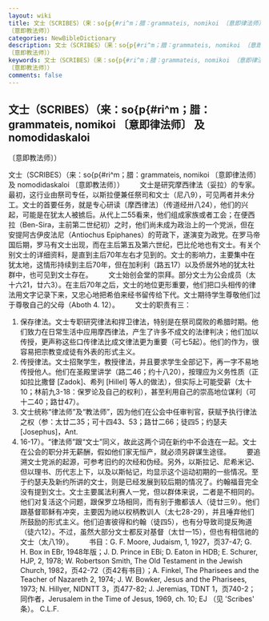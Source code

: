 ```yaml
---
layout: wiki
title: 文士（SCRIBES）（来：so{p{#ri^m；腊：grammateis, nomikoi 〔意即律法师〕 及 nomodidaskaloi
〔意即教法师〕）
categories: NewBibleDictionary
description: 文士（SCRIBES）（来：so{p{#ri^m；腊：grammateis, nomikoi 〔意即律法师〕 及 nomodidaskaloi
〔意即教法师〕）
keywords: 文士（SCRIBES）（来：so{p{#ri^m；腊：grammateis, nomikoi 〔意即律法师〕 及 nomodidaskaloi
〔意即教法师〕）
comments: false
---
```


## 文士（SCRIBES）（来：so{p{#ri^m；腊：grammateis, nomikoi 〔意即律法师〕 及 nomodidaskaloi
〔意即教法师〕）



文士（SCRIBES）（来：so{p{#ri^m；腊：grammateis, nomikoi 〔意即律法师〕 及
nomodidaskaloi
〔意即教法师〕）
　　文士是研究摩西律法（妥拉）的专家。最初，这行业由祭司专任，以斯拉便兼任祭司和文士（尼八9），可见两者并未分工。文士的首要任务，就是专心研读〔摩西律法〕（传道经卅八24），他们的兴起，可能是在犹太人被掳后。从代上二55看来，他们组成家族或者工会；在便西拉（Ben-Sira，主前第二世纪初）之时，他们尚未成为政治上的一个党派，但在安提阿古伊皮法尼（Antiochus Epiphanes）的苛政下，遂演变为政党。在罗马帝国后期，罗马有文士出现，而在主后第五及第六世纪，巴比伦地也有文士。有关个别文士的详细资料，是直到主后70年左右才见到的。文士的影响力，主要集中在犹太地，这情形持续到主后70年，但在加利利（路五17）以及侨居外地的犹太社群中，也可见到文士存在。
　　文士始创会堂的崇拜。部分文士为公会成员（太十六21，廿六3）。在主后70年之后，文士的地位更形重要，他们把口头相传的律法用文字记录下来，又忠心地把希伯来经书留传给下代。文士期待学生尊敬他们过于尊敬自己的父母（Aboth
4. 12）。
　　文士的职责有三：
1. 保存律法。文士专职研究律法和捍卫律法，特别是在祭司腐败的希腊时期。他们致力在日常生活中应用摩西律法，产生了许多不成文的法律判决；他们加以传授，更声称这些口传律法比成文律法更为重要（可七5起）。他们的作为，很容易把宗教变成徒有外表的形式主义。
2. 传授律法。文士招聚学生，教授律法，并且要求学生全部记下，再一字不易地传授他人。他们在圣殿里讲学（路二46；约十八20），按理应为义务性质（正如拉比撒督 [Zadok]、希列 [Hillel] 等人的做法），但实际上可能受薪（太十10；林前九3-18：保罗论及自己的权利），甚至利用自己的崇高地位谋利（可十二40；路廿47）。
3. 文士统称“律法师”及“教法师”，因为他们在公会中任审判官，获赋予执行律法之权（参：太廿二35；可十四43、53；路廿二66；徒四5；约瑟夫 [Josephus]，Ant.
18. 16-17）。“律法师”跟“文士”同义，故此这两个词在新约中不会连在一起。文士在公会的职分并无薪酬，假如他们家无恒产，就必须另辟谋生途径。
　　要追溯文士党派的起源，可参考旧约的次经和伪经。另外，以斯拉记、尼希米记、但以理书、历代志上下，以及以斯帖记，均显示这个运动初期的一些情况。至于约瑟夫及新约所讲的文士，则是已经发展到较后期的情况了。约翰福音完全没有提到文士。文士主要属法利赛人一党，但以群体来说，二者是不相同的。他们对复活这个问题，跟保罗立场相同，而有别于撒都该人（徒廿三9）。他们跟基督耶稣有冲突，主要因为祂以权柄教训人（太七28-29），并且唾弃他们所鼓励的形式主义。他们迫害彼得和约翰（徒四5），也有分导致司提反殉道（徒六12）。不过，虽然大部分文士都反对基督（太廿一15），但也有相信祂的文士（太八19）。
　　书目：G. F. Moore, Judaism, 1, 1927，页37-47; G. H. Box in EBr, 1948年版；J. D. Prince in EBi; D. Eaton in HDB; E. Schurer, HJP, 2,
1978; W. Robertson Smith, The Old
Testament in the Jewish Church, 1982，页42-72（页42有书目）；A. Finkel, The Pharisees and the Teacher of Nazareth 2,
1974; J. W. Bowker, Jesus and the Pharisees, 1973; N. Hillyer, NIDNTT 3，页477-82; J. Jeremias, TDNT 1，页740-2；同作者，Jerusalem in the Time of Jesus, 1969, ch. 10; EJ （见 'Scribes' 条）。
C.L.F.




